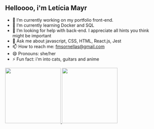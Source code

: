 ## Helloooo, i'm Letícia Mayr

- 🔭 I’m currently working on my portfolio front-end.
- 🌱 I’m currently learning Docker and SQL
- 🤔 I’m looking for help with back-end. I appreciate all hints you think might be important
- 💬 Ask me about javascript, CSS, HTML, React.js, Jest
- 📫 How to reach me: fmsornellas@gmail.com
- 😄 Pronouns: she/her
- ⚡ Fun fact: i'm into cats, guitars and anime

<div style="display: inline-block">
  <a href="https://github.com/LeticiaMayr">
  <img height="180em" src="https://github-readme-stats.vercel.app/api?username=LeticiaMayr&show_icons=true&include_all_commits=true&theme=dracula&hide=contribs,prs"/>
  <img height="180em" src="https://github-readme-stats.vercel.app/api/top-langs/?username=LeticiaMayr&layout=compact&theme=dracula"/>
</div>
